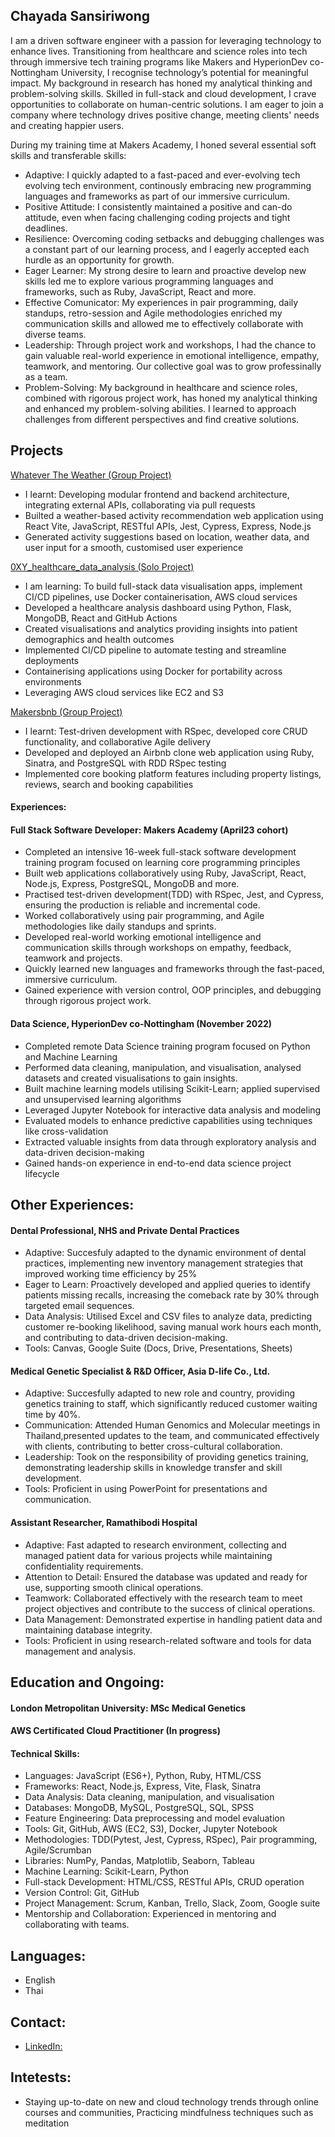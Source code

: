 ## Chayada Sansiriwong

I am a driven software engineer with a passion for leveraging technology to enhance lives. Transitioning from healthcare and science roles into tech through immersive tech training programs like Makers and HyperionDev co-Nottingham University, I recognise technology’s potential for meaningful impact. My background in research has honed my analytical thinking and problem-solving skills. Skilled in full-stack and cloud development, I crave opportunities to collaborate on human-centric solutions. I am eager to join a company where technology drives positive change, meeting clients' needs and creating happier users.

During my training time at Makers Academy, I honed several essential soft skills and transferable skills:
- Adaptive: I quickly adapted to a fast-paced and ever-evolving tech evolving tech environment, continously embracing new programming languages and frameworks as part of our immersive curriculum.
- Positive Attitude: I consistently maintained a positive and can-do attitude, even when facing challenging coding projects and tight deadlines.
- Resilience: Overcoming coding setbacks and debugging challenges was a constant part of our learning process, and I eagerly accepted each hurdle as an opportunity for growth.
- Eager Learner: My strong desire to learn and proactive develop new skills led me to explore various programming languages and frameworks, such as Ruby, JavaScript, React and more.
- Effective Comunicator: My experiences in pair programming, daily standups, retro-session and Agile methodologies enriched my communication skills and allowed me to effectively collaborate with diverse teams.
- Leadership: Through project work and workshops, I had the chance to gain valuable real-world experience in emotional intelligence, empathy, teamwork, and mentoring. Our collective goal was to grow professinally as a team.
- Problem-Solving: My background in healthcare and science roles, combined with rigorous project work, has honed my analytical thinking and enhanced my problem-solving abilities. I learned to approach challenges from different perspectives and find creative solutions.

## Projects

[Whatever The Weather (Group Project)](https://github.com/lplclaremont/ep3-raining-mern)

- I learnt: Developing modular frontend and backend architecture, integrating external APIs, collaborating via pull requests
- Builted a weather-based activity recommendation web application using React Vite, JavaScript, RESTful APIs, Jest, Cypress, Express, Node.js
- Generated activity suggestions based on location, weather data, and user input for a smooth, customised user experience

[0XY_healthcare_data_analysis (Solo Project)](https://github.com/csanann/0XY_healthcare_data_analysis)

- I am learning: To build full-stack data visualisation apps, implement CI/CD pipelines, use Docker containerisation, AWS cloud services
- Developed a healthcare analysis dashboard using Python, Flask, MongoDB, React and GitHub Actions
- Created visualisations and analytics providing insights into patient demographics and health outcomes
- Implemented CI/CD pipeline to automate testing and streamline deployments 
- Containerising applications using Docker for portability across environments
- Leveraging AWS cloud services like EC2 and S3

[Makersbnb (Group Project)](https://github.com/csanann/makersbnb-ruby-seed)

- I learnt: Test-driven development with RSpec, developed core CRUD functionality, and collaborative Agile delivery
- Developed and deployed an Airbnb clone web application using Ruby, Sinatra, and PostgreSQL with RDD RSpec testing
- Implemented core booking platform features including property listings, reviews, search and booking capabilities

#### Experiences:

#### Full Stack Software Developer: Makers Academy (April23 cohort)
- Completed an intensive 16-week full-stack software development training program focused on learning core programming principles
- Built web applications collaboratively using Ruby, JavaScript, React, Node.js, Express, PostgreSQL, MongoDB and more.
- Practised test-driven development(TDD) with RSpec, Jest, and Cypress, ensuring the production is reliable and incremental code.
- Worked collaboratively using pair programming, and Agile methodologies like daily standups and sprints.
- Developed real-world working emotional intelligence and communication skills through workshops on empathy, feedback, teamwork and projects.
- Quickly learned  new languages and frameworks through the fast-paced, immersive curriculum.
- Gained experience with version control, OOP principles, and debugging through rigorous project work.

#### Data Science, HyperionDev co-Nottingham (November 2022)
- Completed remote Data Science training program focused on Python and Machine Learning
- Performed data cleaning, manipulation, and visualisation, analysed datasets and created visualisations to gain insights.
- Built machine learning models utilising Scikit-Learn; applied supervised and unsupervised learning algorithms
- Leveraged Jupyter Notebook for interactive data analysis and modeling
- Evaluated models to enhance predictive capabilities using techniques like cross-validation
- Extracted valuable insights from data through exploratory analysis and data-driven decision-making
- Gained hands-on experience in end-to-end data science project lifecycle

## Other Experiences:

#### Dental Professional, NHS and Private Dental Practices
- Adaptive: Succesfuly adapted to the dynamic environment of dental practices, implementing new inventory management strategies that improved working time efficiency by 25%
- Eager to Learn: Proactively developed and applied queries to identify patients missing recalls, increasing the comeback rate by 30% through targeted email sequences.
- Data Analysis: Utilised Excel and CSV files to analyze data, predicting customer re-booking likelihood, saving manual work hours each month, and contributing to data-driven decision-making.
- Tools: Canvas, Google Suite (Docs, Drive, Presentations, Sheets)

#### Medical Genetic Specialist & R&D Officer, Asia D-life Co., Ltd.
- Adaptive: Succesfully adapted to new role and country, providing genetics training to staff, which significantly reduced customer waiting time by 40%.
- Communication: Attended Human Genomics and Molecular meetings in Thailand,presented updates to the team, and communicated effectively with clients, contributing to better cross-cultural collaboration.
- Leadership: Took on the responsibility of providing genetics training, demonstrating leadership skills in knowledge transfer and skill development.
- Tools: Proficient in using PowerPoint for presentations and communication.

#### Assistant Researcher, Ramathibodi Hospital
- Adaptive: Fast adapted to research environment, collecting and managed patient data for various projects while maintaining confidentiality requirements.
- Attention to Detail: Ensured the database was updated and ready for use, supporting smooth clinical operations.
- Teamwork: Collaborated effectively with the research team to meet project objectives and contribute to the success of clinical operations.
- Data Management: Demonstrated expertise in handling patient data and maintaining database integrity.
- Tools: Proficient in using research-related software and tools for data management and analysis.
## Education and Ongoing:

#### London Metropolitan University: MSc Medical Genetics
#### AWS Certificated Cloud Practitioner (In progress)

#### Technical Skills:
- Languages: JavaScript (ES6+), Python, Ruby, HTML/CSS
- Frameworks: React, Node.js, Express, Vite, Flask, Sinatra
- Data Analysis: Data cleaning, manipulation, and visualisation
- Databases: MongoDB, MySQL, PostgreSQL, SQL, SPSS
- Feature Engineering: Data preprocessing and model evaluation
- Tools: Git, GitHub, AWS (EC2, S3), Docker, Jupyter Notebook
- Methodologies: TDD(Pytest, Jest, Cypress, RSpec), Pair programming, Agile/Scrumban
- Libraries: NumPy, Pandas, Matplotlib, Seaborn, Tableau
- Machine Learning: Scikit-Learn, Python  
- Full-stack Development: HTML/CSS, RESTful APIs, CRUD operation
- Version Control: Git, GitHub
- Project Management: Scrum, Kanban, Trello, Slack, Zoom, Google suite
- Mentorship and Collaboration: Experienced in mentoring and collaborating with teams.

## Languages:  
- English
- Thai

## Contact:
- [LinkedIn:](https://www.linkedin.com/in/chayada-s-1a026220) 

## Intetests:
- Staying up-to-date on new and cloud technology trends through online courses and communities, Practicing mindfulness techniques such as meditation